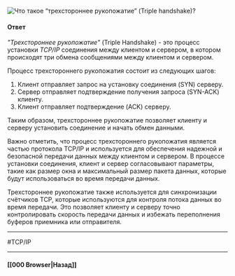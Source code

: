 ![Что такое “трехстороннее рукопожатие” (Triple handshake)?](https://youtu.be/__neFkxAO9s?t=409)


#### Ответ

*"Трехстороннее рукопожатие"* (Triple Handshake) - это процесс установки *TCP/IP* соединения между клиентом и сервером, в котором происходят три обмена сообщениями между клиентом и сервером.

Процесс трехстороннего рукопожатия состоит из следующих шагов:
1. Клиент отправляет запрос на установку соединения (SYN) серверу.
2. Сервер отправляет подтверждение получения запроса (SYN-ACK) клиенту.
3. Клиент отправляет подтверждение (ACK) серверу.

Таким образом, трехстороннее рукопожатие позволяет клиенту и серверу установить соединение и начать обмен данными.

Важно отметить, что процесс трехстороннего рукопожатия является частью протокола TCP/IP и используется для обеспечения надежной и безопасной передачи данных между клиентом и сервером. В процессе установки соединения, клиент и сервер согласовывают параметры, такие как размер окна и максимальный размер пакета данных, которые будут использоваться во время передачи данных.

Трехстороннее рукопожатие также используется для синхронизации счётчиков TCP, которые используются для контроля потока данных во время передачи. Это позволяет клиенту и серверу точно контролировать скорость передачи данных и избежать переполнения буферов приемника или отправителя.

___
#TCP/IP 

___

#### [[000 Browser|Назад]]